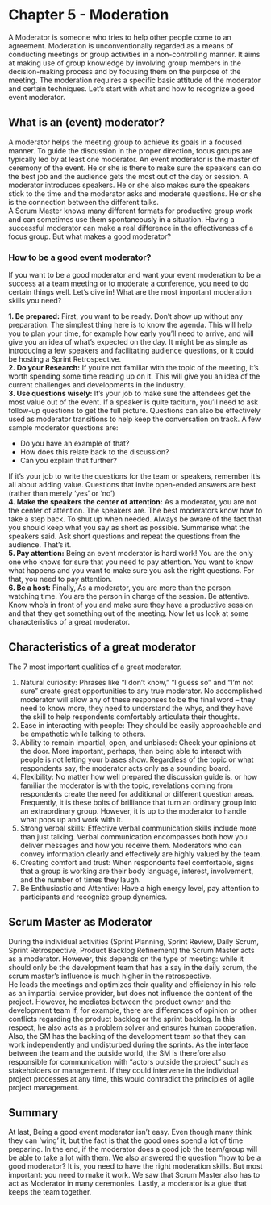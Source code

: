 # Chapter 5 - Moderation

A Moderator is someone who tries to help other people come to an agreement. Moderation is unconventionally regarded as a means of conducting meetings or group activities in a non-controlling manner. It aims at making use of group knowledge by involving group members in the decision-making process and by focusing them on the purpose of the meeting. The moderation requires a specific basic attitude of the moderator and certain techniques. Let’s start with what and how to recognize a good event moderator.

## What is an (event) moderator?

A moderator helps the meeting group to achieve its goals in a focused manner. To guide the discussion in the proper direction, focus groups are typically led by at least one moderator. An event moderator is the master of ceremony of the event. He or she is there to make sure the speakers can do the best job and the audience gets the most out of the day or session. A moderator introduces speakers. He or she also makes sure the speakers stick to the time and the moderator asks and moderate questions. He or she is the connection between the different talks.\
A Scrum Master knows many different formats for productive group work and can sometimes use them spontaneously in a situation. Having a successful moderator can make a real difference in the effectiveness of a focus group. But what makes a good moderator?

### How to be a good event moderator?

If you want to be a good moderator and want your event moderation to be a success at a team meeting or to moderate a conference, you need to do certain things well. Let’s dive in! What are the most important moderation skills you need?

**1. Be prepared:** First, you want to be ready. Don’t show up without any preparation. The simplest thing here is to know the agenda. This will help you to plan your time, for example how early you’ll need to arrive, and will give you an idea of what’s expected on the day. It might be as simple as introducing a few speakers and facilitating audience questions, or it could be hosting a Sprint Retrospective.\
**2. Do your Research:** If you’re not familiar with the topic of the meeting, it’s worth spending some time reading up on it. This will give you an idea of the current challenges and developments in the industry.\
**3. Use questions wisely:** It’s your job to make sure the attendees get the most value out of the event. If a speaker is quite taciturn, you’ll need to ask follow-up questions to get the full picture. Questions can also be effectively used as moderator transitions to help keep the conversation on track. A few sample moderator questions are:

- Do you have an example of that?
- How does this relate back to the discussion?
- Can you explain that further?

If it’s your job to write the questions for the team or speakers, remember it’s all about adding value. Questions that invite open-ended answers are best (rather than merely ‘yes’ or ‘no’)\
**4. Make the speakers the center of attention:** As a moderator, you are not the center of attention. The speakers are. The best moderators know how to take a step back. To shut up when needed. Always be aware of the fact that you should keep what you say as short as possible. Summarise what the speakers said. Ask short questions and repeat the questions from the audience. That’s it.\
**5. Pay attention:** Being an event moderator is hard work! You are the only one who knows for sure that you need to pay attention. You want to know what happens and you want to make sure you ask the right questions. For that, you need to pay attention.\
**6. Be a host:** Finally, As a moderator, you are more than the person watching time. You are the person in charge of the session. Be attentive. Know who’s in front of you and make sure they have a productive session and that they get something out of the meeting. Now let us look at some characteristics of a great moderator.

## Characteristics of a great moderator

The 7 most important qualities of a great moderator.

1. Natural curiosity: Phrases like “I don’t know,” “I guess so” and “I’m not sure” create great opportunities to any true moderator. No accomplished moderator will allow any of these responses to be the final word – they need to know more, they need to understand the whys, and they have the skill to help respondents comfortably articulate their thoughts.
2. Ease in interacting with people: They should be easily approachable and be empathetic while talking to others.
3. Ability to remain impartial, open, and unbiased: Check your opinions at the door. More important, perhaps, than being able to interact with people is not letting your biases show. Regardless of the topic or what respondents say, the moderator acts only as a sounding board.
4. Flexibility: No matter how well prepared the discussion guide is, or how familiar the moderator is with the topic, revelations coming from respondents create the need for additional or different question areas. Frequently, it is these bolts of brilliance that turn an ordinary group into an extraordinary group. However, it is up to the moderator to handle what pops up and work with it.
5. Strong verbal skills: Effective verbal communication skills include more than just talking. Verbal communication encompasses both how you deliver messages and how you receive them. Moderators who can convey information clearly and effectively are highly valued by the team.
6. Creating comfort and trust: When respondents feel comfortable, signs that a group is working are their body language, interest, involvement, and the number of times they laugh.
7. Be Enthusiastic and Attentive: Have a high energy level, pay attention to participants and recognize group dynamics.

## Scrum Master as Moderator

During the individual activities (Sprint Planning, Sprint Review, Daily Scrum, Sprint Retrospective, Product Backlog Refinement) the Scrum Master acts as a moderator. However, this depends on the type of meeting: while it should only be the development team that has a say in the daily scrum, the scrum master’s influence is much higher in the retrospective.\
He leads the meetings and optimizes their quality and efficiency in his role as an impartial service provider, but does not influence the content of the project. However, he mediates between the product owner and the development team if, for example, there are differences of opinion or other conflicts regarding the product backlog or the sprint backlog. In this respect, he also acts as a problem solver and ensures human cooperation.\
Also, the SM has the backing of the development team so that they can work independently and undisturbed during the sprints. As the interface between the team and the outside world, the SM is therefore also responsible for communication with “actors outside the project” such as stakeholders or management. If they could intervene in the individual project processes at any time, this would contradict the principles of agile project management.

## Summary

At last, Being a good event moderator isn’t easy. Even though many think they can ‘wing’ it, but the fact is that the good ones spend a lot of time preparing. In the end, if the moderator does a good job the team/group will be able to take a lot with them. We also answered the question “how to be a good moderator? It is, you need to have the right moderation skills. But most important: you need to make it work. We saw that Scrum Master also has to act as Moderator in many ceremonies. Lastly, a moderator is a glue that keeps the team together.
